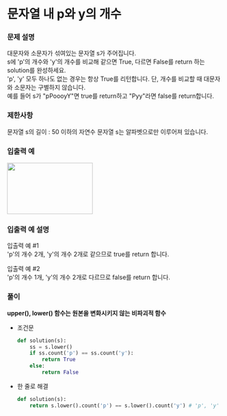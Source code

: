 # 문자열 내 p와 y의 개수     

### 문제 설명
대문자와 소문자가 섞여있는 문자열 s가 주어집니다.      
s에 'p'의 개수와 'y'의 개수를 비교해 같으면 True, 다르면 False를 return 하는 solution를 완성하세요.       
'p', 'y' 모두 하나도 없는 경우는 항상 True를 리턴합니다. 단, 개수를 비교할 때 대문자와 소문자는 구별하지 않습니다.         
예를 들어 s가 "pPoooyY"면 true를 return하고 "Pyy"라면 false를 return합니다.        

### 제한사항
문자열 s의 길이 : 50 이하의 자연수
문자열 s는 알파벳으로만 이루어져 있습니다.

### 입출력 예
<img src=https://user-images.githubusercontent.com/63505110/129740433-49b91388-e10a-4097-a28a-0f3a8b873057.GIF width = 200 height = 120>

### 입출력 예 설명
입출력 예 #1          
'p'의 개수 2개, 'y'의 개수 2개로 같으므로 true를 return 합니다.

입출력 예 #2           
'p'의 개수 1개, 'y'의 개수 2개로 다르므로 false를 return 합니다.

### 풀이
**upper(), lower() 함수는 원본을 변화시키지 않는 비파괴적 함수**                    
+ 조건문
    ```python
    def solution(s):
        ss = s.lower()
        if ss.count('p') == ss.count('y'):
            return True
        else:
            return False
    ```
+ 한 줄로 해결    
    ```python
    def solution(s):
        return s.lower().count('p') == s.lower().count('y') # 'p', 'y' 모두 하나도 없을 경우 0 == 0으로 rue 반환

    ```

